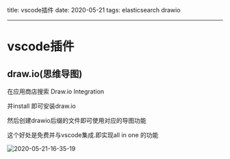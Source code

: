 title: vscode插件
date: 2020-05-21
tags: elasticsearch drawio

---

<!--more-->

# vscode插件

## draw.io(思维导图)
在应用商店搜索
Draw.io Integration

并install 
即可安装draw.io

然后创建drawio后缀的文件即可使用对应的导图功能

这个好处是免费并与vscode集成.即实现all in one 的功能

![2020-05-21-16-35-19](http://rgr3ifyzo.sabkt.gdipper.com/2020-05-21-16-35-19.png)